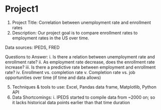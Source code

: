 # Project1


1. Project Title: Correlation between unemployment rate and enrollment rates
2. Description: Our project goal is to compare enrollment rates to employment rates in the US over time.

Data sources: IPEDS, FRED

Questions to Answer:
    i. Is there a relation between unemployment rate and enrollment rate?
    ii. As employment rate decrease, does the enrollment rate increase? 
    iii. Is there a predictive rate between employment and enrollment rate?
    iv. Enrollment vs. completion rate
    v. Completion rate vs. job opportunities over time (if time and data allows)
    
5. Techniques & tools to use: Excel, Pandas data frame, Matplotlib, Python API
6. Data Shortcomings: 
    i. IPEDS started to compile data from ~2000 on; so it lacks historical data points earlier than that time duration